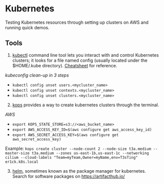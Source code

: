 # Kubernetes
Testing Kubernetes resources through setting up clusters on AWS and running quick demos.

## Tools

1. [kubectl](https://kubernetes.io/docs/tasks/tools/#kubectl) command line tool lets you interact with and control Kubernetes clusters; it looks for a file named config (usually located under the $HOME/.kube directory).  [Cheatsheet](https://kubernetes.io/docs/reference/kubectl/cheatsheet/) for reference.

_kubeconfig clean-up in 3 steps_

- `kubectl config unset users.<mycluster_name>`
- `kubectl config unset contexts.<mycluster_name>`
- `kubectl config unset clusters.<mycluster_name>`

2. [kops](https://kubernetes.io/docs/setup/production-environment/tools/kops/#creating-a-cluster) provides a way to create kubernetes clusters through the terminal.

_AWS_
- `export KOPS_STATE_STORE=s3://<aws_bucket_name>`
- `export AWS_ACCESS_KEY_ID=$(aws configure get aws_access_key_id)`
- `export AWS_SECRET_ACCESS_KEY=$(aws configure get aws_secret_access_key)`

Example:  `kops create cluster --node-count 2 --node-size t3a.medium --master-size t3a.medium --zones us-east-1b,us-east-1c --networking cilium --cloud-labels "Team=myTeam,Owner=myName,env=T3sTing" er1ck.k8s.local`

3. [helm](https://helm.sh/docs/intro/install/#through-package-managers), sometimes known as the package manager for kubernetes.  Search for software packages on https://artifacthub.io/
